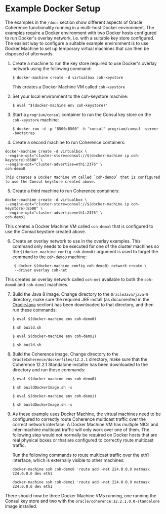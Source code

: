 # Example Docker Setup
The examples in the `/docs` section show different aspects of Oracle Coherence functionality running in a multi-host Docker environment. The examples require a Docker environment with two Docker hosts configured to run Docker's overlay network, i.e. with a suitable key store configured. The easiest way to configure a suitable example environment is to use Docker Machine to set up temporary virtual machines that can then be disposed of afterwards.  

1. Create a machine to run the key store required to use Docker's overlay network using the following command:

    `$ docker-machine create -d virtualbox coh-keystore`

    This creates a Docker Machine VM called `coh-keystore`
    
2. Set your local environment to the coh-keystore machine:
    
    `$ eval "$(docker-machine env coh-keystore)"`
    
3. Start a `progrium/consul` container to run the Consul key store on the `coh-keystore` machine:
    
    `$ docker run -d -p "8500:8500" -h "consul" progrium/consul -server -bootstrap`
    
4. Create a second machine to run Coherence containers:
    
```
docker-machine create -d virtualbox \
--engine-opt="cluster-store=consul://$(docker-machine ip coh-keystore):8500" \
--engine-opt="cluster-advertise=eth1:2376" \
coh-demo0
```

    This creates a Docker Machine VM called `coh-demo0` that is configured to use the Consul keystore created above.
    
5. Create a third machine to run Coherence containers:

```
docker-machine create -d virtualbox \
--engine-opt="cluster-store=consul://$(docker-machine ip coh-keystore):8500" \
--engine-opt="cluster-advertise=eth1:2376" \
coh-demo1
```

This creates a Docker Machine VM called `coh-demo1` that is configured to use the Consul keystore created above.
    
6. Create an overlay network to use in the overlay examples. This command only needs to be executed for one of the cluster machines so the `$(docker-machine config coh-demo0)` argument is used to target the command to the `coh-demo0` machine: 
    
```
    $ docker $(docker-machine config coh-demo0) network create \
    --driver overlay coh-net
```

This creates an overlay network called `coh-net` available to both the `coh-demo0` and `coh-demo1` machines.
    
7. Build the Java 8 image. Change directory to the `OracleJava/java-8` directory, make sure the required JRE install (as documented in the [OracleJava](../../../OracleJava) section) has been downloaded to that directory, and then run these commands:
    
    `$ eval $(docker-machine env coh-demo0)`
    
    `$ sh build.sh`
    
    `$ eval $(docker-machine env coh-demo1)`
    
    `$ sh build.sh`
    
8. Build the Coherence image. Change directory to the `OracleCoherence/dockerfiles/12.2.1` directory, make sure that the Coherence 12.2.1 Standalone installer has been downloaded to the directory and run these commands:
    
    `$ eval $(docker-machine env coh-demo0)`
    
    `$ sh buildDockerImage.sh -s`
    
    `$ eval $(docker-machine env coh-demo1)`
    
    `$ sh buildDockerImage.sh -s`
    
9. As these example uses Docker Machine, the virtual machines need to be configured to correctly route Coherence multicast traffic over the correct network interface. A Docker Machine VM has multiple NICs and inter-machine multicast traffic will only work over one of them. The following step would not normally be required on Docker hosts that are real physical boxes or that are configured to correctly route multicast traffic. 

    Run the following commands to route multicast traffic over the eth1 interface, which is externally visible to other machines:
 
    `docker-machine ssh coh-demo0 'route add -net 224.0.0.0 netmask 224.0.0.0 dev eth1`
 
    `docker-machine ssh coh-demo1 'route add -net 224.0.0.0 netmask 224.0.0.0 dev eth1`
        
There should now be three Docker Machine VMs running, one running the Consul key store and two with the `oracle/coherence:12.2.1.0.0-standalone` image installed.
